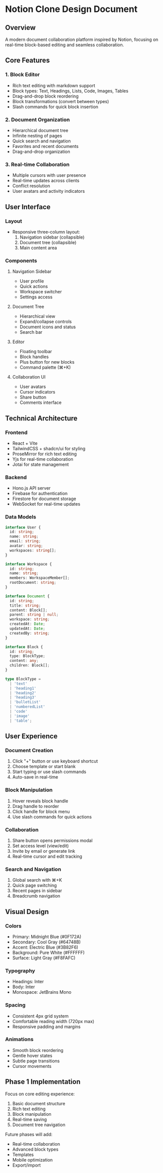 # Notion Clone Design Document

## Overview
A modern document collaboration platform inspired by Notion, focusing on real-time block-based editing and seamless collaboration.

## Core Features

### 1. Block Editor
- Rich text editing with markdown support
- Block types: Text, Headings, Lists, Code, Images, Tables
- Drag-and-drop block reordering
- Block transformations (convert between types)
- Slash commands for quick block insertion

### 2. Document Organization
- Hierarchical document tree
- Infinite nesting of pages
- Quick search and navigation
- Favorites and recent documents
- Drag-and-drop organization

### 3. Real-time Collaboration
- Multiple cursors with user presence
- Real-time updates across clients
- Conflict resolution
- User avatars and activity indicators

## User Interface

### Layout
- Responsive three-column layout:
  1. Navigation sidebar (collapsible)
  2. Document tree (collapsible)
  3. Main content area

### Components
1. Navigation Sidebar
   - User profile
   - Quick actions
   - Workspace switcher
   - Settings access

2. Document Tree
   - Hierarchical view
   - Expand/collapse controls
   - Document icons and status
   - Search bar

3. Editor
   - Floating toolbar
   - Block handles
   - Plus button for new blocks
   - Command palette (⌘+K)

4. Collaboration UI
   - User avatars
   - Cursor indicators
   - Share button
   - Comments interface

## Technical Architecture

### Frontend
- React + Vite
- TailwindCSS + shadcn/ui for styling
- ProseMirror for rich text editing
- Yjs for real-time collaboration
- Jotai for state management

### Backend
- Hono.js API server
- Firebase for authentication
- Firestore for document storage
- WebSocket for real-time updates

### Data Models

```typescript
interface User {
  id: string;
  name: string;
  email: string;
  avatar: string;
  workspaces: string[];
}

interface Workspace {
  id: string;
  name: string;
  members: WorkspaceMember[];
  rootDocument: string;
}

interface Document {
  id: string;
  title: string;
  content: Block[];
  parent: string | null;
  workspace: string;
  createdAt: Date;
  updatedAt: Date;
  createdBy: string;
}

interface Block {
  id: string;
  type: BlockType;
  content: any;
  children: Block[];
}

type BlockType = 
  | 'text'
  | 'heading1'
  | 'heading2'
  | 'heading3'
  | 'bulletList'
  | 'numberedList'
  | 'code'
  | 'image'
  | 'table';
```

## User Experience

### Document Creation
1. Click "+" button or use keyboard shortcut
2. Choose template or start blank
3. Start typing or use slash commands
4. Auto-save in real-time

### Block Manipulation
1. Hover reveals block handle
2. Drag handle to reorder
3. Click handle for block menu
4. Use slash commands for quick actions

### Collaboration
1. Share button opens permissions modal
2. Set access level (view/edit)
3. Invite by email or generate link
4. Real-time cursor and edit tracking

### Search and Navigation
1. Global search with ⌘+K
2. Quick page switching
3. Recent pages in sidebar
4. Breadcrumb navigation

## Visual Design

### Colors
- Primary: Midnight Blue (#0F172A)
- Secondary: Cool Gray (#64748B)
- Accent: Electric Blue (#3B82F6)
- Background: Pure White (#FFFFFF)
- Surface: Light Gray (#F8FAFC)

### Typography
- Headings: Inter
- Body: Inter
- Monospace: JetBrains Mono

### Spacing
- Consistent 4px grid system
- Comfortable reading width (720px max)
- Responsive padding and margins

### Animations
- Smooth block reordering
- Gentle hover states
- Subtle page transitions
- Cursor movements

## Phase 1 Implementation

Focus on core editing experience:
1. Basic document structure
2. Rich text editing
3. Block manipulation
4. Real-time saving
5. Document tree navigation

Future phases will add:
- Real-time collaboration
- Advanced block types
- Templates
- Mobile optimization
- Export/import